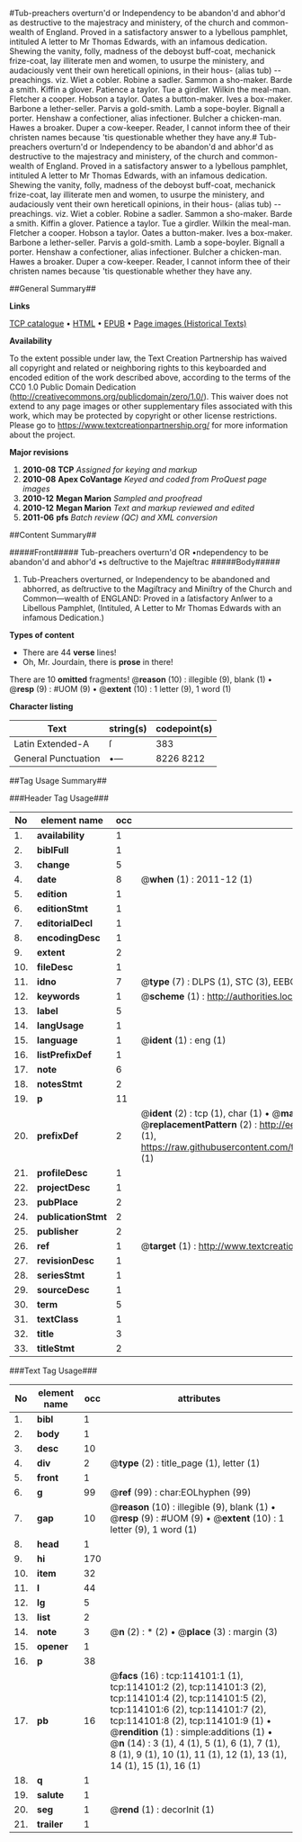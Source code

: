 #Tub-preachers overturn'd or Independency to be abandon'd and abhor'd as destructive to the majestracy and ministery, of the church and common-wealth of England. Proved in a satisfactory answer to a lybellous pamphlet, intituled A letter to Mr Thomas Edwards, with an infamous dedication. Shewing the vanity, folly, madness of the deboyst buff-coat, mechanick frize-coat, lay illiterate men and women, to usurpe the ministery, and audaciously vent their own hereticall opinions, in their hous- (alias tub) -- preachings. viz. Wiet a cobler. Robine a sadler. Sammon a sho-maker. Barde a smith. Kiffin a glover. Patience a taylor. Tue a girdler. Wilkin the meal-man. Fletcher a cooper. Hobson a taylor. Oates a button-maker. Ives a box-maker. Barbone a lether-seller. Parvis a gold-smith. Lamb a sope-boyler. Bignall a porter. Henshaw a confectioner, alias infectioner. Bulcher a chicken-man. Hawes a broaker. Duper a cow-keeper. Reader, I cannot inform thee of their christen names because 'tis questionable whether they have any.#
Tub-preachers overturn'd or Independency to be abandon'd and abhor'd as destructive to the majestracy and ministery, of the church and common-wealth of England. Proved in a satisfactory answer to a lybellous pamphlet, intituled A letter to Mr Thomas Edwards, with an infamous dedication. Shewing the vanity, folly, madness of the deboyst buff-coat, mechanick frize-coat, lay illiterate men and women, to usurpe the ministery, and audaciously vent their own hereticall opinions, in their hous- (alias tub) -- preachings. viz. Wiet a cobler. Robine a sadler. Sammon a sho-maker. Barde a smith. Kiffin a glover. Patience a taylor. Tue a girdler. Wilkin the meal-man. Fletcher a cooper. Hobson a taylor. Oates a button-maker. Ives a box-maker. Barbone a lether-seller. Parvis a gold-smith. Lamb a sope-boyler. Bignall a porter. Henshaw a confectioner, alias infectioner. Bulcher a chicken-man. Hawes a broaker. Duper a cow-keeper. Reader, I cannot inform thee of their christen names because 'tis questionable whether they have any.

##General Summary##

**Links**

[TCP catalogue](http://www.ota.ox.ac.uk/tcp/)  • 
[HTML](http://tei.it.ox.ac.uk/tcp/Texts-HTML/free/A95/A95347.html)  • 
[EPUB](http://tei.it.ox.ac.uk/tcp/Texts-EPUB/free/A95/A95347.epub) • 
[Page images (Historical Texts)](https://historicaltexts.jisc.ac.uk/eebo-99861955e)

**Availability**

To the extent possible under law, the Text Creation Partnership has waived all copyright and related or neighboring rights to this keyboarded and encoded edition of the work described above, according to the terms of the CC0 1.0 Public Domain Dedication (http://creativecommons.org/publicdomain/zero/1.0/). This waiver does not extend to any page images or other supplementary files associated with this work, which may be protected by copyright or other license restrictions. Please go to https://www.textcreationpartnership.org/ for more information about the project.

**Major revisions**

1. __2010-08__ __TCP__ *Assigned for keying and markup*
1. __2010-08__ __Apex CoVantage__ *Keyed and coded from ProQuest page images*
1. __2010-12__ __Megan Marion__ *Sampled and proofread*
1. __2010-12__ __Megan Marion__ *Text and markup reviewed and edited*
1. __2011-06__ __pfs__ *Batch review (QC) and XML conversion*

##Content Summary##

#####Front#####
Tub-preachers overturn'd OR •ndependency to be abandon'd and abhor'd •s deſtructive to the Majeſtrac
#####Body#####

1. Tub-Preachers overturned, or Independency to be abandoned and abhorred, as deſtructive to the Magiſtracy and Miniſtry of the Church and Common—wealth of ENGLAND: Proved in a ſatisfactory Anſwer to a Libellous Pamphlet, (Intituled, A Letter to Mr Thomas Edwards with an infamous Dedication.)

**Types of content**

  * There are 44 **verse** lines!
  * Oh, Mr. Jourdain, there is **prose** in there!

There are 10 **omitted** fragments! 
 @__reason__ (10) : illegible (9), blank (1)  •  @__resp__ (9) : #UOM (9)  •  @__extent__ (10) : 1 letter (9), 1 word (1)

**Character listing**


|Text|string(s)|codepoint(s)|
|---|---|---|
|Latin Extended-A|ſ|383|
|General Punctuation|•—|8226 8212|

##Tag Usage Summary##

###Header Tag Usage###

|No|element name|occ|attributes|
|---|---|---|---|
|1.|__availability__|1||
|2.|__biblFull__|1||
|3.|__change__|5||
|4.|__date__|8| @__when__ (1) : 2011-12 (1)|
|5.|__edition__|1||
|6.|__editionStmt__|1||
|7.|__editorialDecl__|1||
|8.|__encodingDesc__|1||
|9.|__extent__|2||
|10.|__fileDesc__|1||
|11.|__idno__|7| @__type__ (7) : DLPS (1), STC (3), EEBO-CITATION (1), PROQUEST (1), VID (1)|
|12.|__keywords__|1| @__scheme__ (1) : http://authorities.loc.gov/ (1)|
|13.|__label__|5||
|14.|__langUsage__|1||
|15.|__language__|1| @__ident__ (1) : eng (1)|
|16.|__listPrefixDef__|1||
|17.|__note__|6||
|18.|__notesStmt__|2||
|19.|__p__|11||
|20.|__prefixDef__|2| @__ident__ (2) : tcp (1), char (1)  •  @__matchPattern__ (2) : ([0-9\-]+):([0-9IVX]+) (1), (.+) (1)  •  @__replacementPattern__ (2) : http://eebo.chadwyck.com/downloadtiff?vid=$1&page=$2 (1), https://raw.githubusercontent.com/textcreationpartnership/Texts/master/tcpchars.xml#$1 (1)|
|21.|__profileDesc__|1||
|22.|__projectDesc__|1||
|23.|__pubPlace__|2||
|24.|__publicationStmt__|2||
|25.|__publisher__|2||
|26.|__ref__|1| @__target__ (1) : http://www.textcreationpartnership.org/docs/. (1)|
|27.|__revisionDesc__|1||
|28.|__seriesStmt__|1||
|29.|__sourceDesc__|1||
|30.|__term__|5||
|31.|__textClass__|1||
|32.|__title__|3||
|33.|__titleStmt__|2||


###Text Tag Usage###

|No|element name|occ|attributes|
|---|---|---|---|
|1.|__bibl__|1||
|2.|__body__|1||
|3.|__desc__|10||
|4.|__div__|2| @__type__ (2) : title_page (1), letter (1)|
|5.|__front__|1||
|6.|__g__|99| @__ref__ (99) : char:EOLhyphen (99)|
|7.|__gap__|10| @__reason__ (10) : illegible (9), blank (1)  •  @__resp__ (9) : #UOM (9)  •  @__extent__ (10) : 1 letter (9), 1 word (1)|
|8.|__head__|1||
|9.|__hi__|170||
|10.|__item__|32||
|11.|__l__|44||
|12.|__lg__|5||
|13.|__list__|2||
|14.|__note__|3| @__n__ (2) : * (2)  •  @__place__ (3) : margin (3)|
|15.|__opener__|1||
|16.|__p__|38||
|17.|__pb__|16| @__facs__ (16) : tcp:114101:1 (1), tcp:114101:2 (2), tcp:114101:3 (2), tcp:114101:4 (2), tcp:114101:5 (2), tcp:114101:6 (2), tcp:114101:7 (2), tcp:114101:8 (2), tcp:114101:9 (1)  •  @__rendition__ (1) : simple:additions (1)  •  @__n__ (14) : 3 (1), 4 (1), 5 (1), 6 (1), 7 (1), 8 (1), 9 (1), 10 (1), 11 (1), 12 (1), 13 (1), 14 (1), 15 (1), 16 (1)|
|18.|__q__|1||
|19.|__salute__|1||
|20.|__seg__|1| @__rend__ (1) : decorInit (1)|
|21.|__trailer__|1||
